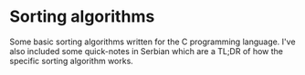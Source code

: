 # Sorting algorithms

Some basic sorting algorithms written for the C programming language. I've also included some quick-notes in Serbian which are a TL;DR of how the specific sorting algorithm works.
